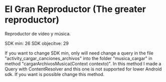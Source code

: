 # El Gran Reproductor (The greater reproductor)

Reproductor de vídeo y música.


SDK min: 26
SDK objecitve: 29 

If you want to change SDK min, only will need change a query in the file "activity_cargar_canciones_archivos" into the folder "musica_cargar" in method "cargarArchivosMusica(Context contexto)". In this method I made a Query with ContentResolver and this one is not supported for lower Android sdk. If you want is possible change this method.
